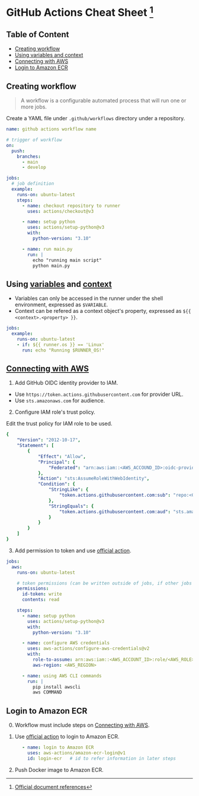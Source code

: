 # GitHub Actions Cheat Sheet [^document] <!-- omit in toc -->
[^document]: [Official document references](https://docs.github.com/en/actions)

## Table of Content <!-- omit in toc -->
- [Creating workflow](#creating-workflow)
- [Using variables and context](#using-variables-and-context)
- [Connecting with AWS](#connecting-with-aws)
- [Login to Amazon ECR](#login-to-amazon-ecr)


## Creating workflow
> A workflow is a configurable automated process that will run one or more jobs.

Create a YAML file under `.github/workflows` directory under a repository.

```yaml
name: github actions workflow name

# trigger of workflow
on:
  push:
    branches:
      - main
      - develop

jobs:
  # job definition
  example:
    runs-on: ubuntu-latest
    steps:
      - name: checkout repository to runner
        uses: actions/checkout@v3

      - name: setup python
        uses: actions/setup-python@v3
        with:
          python-version: "3.10"

      - name: run main.py
        run: |
          echo "running main script"
          python main.py
```

## Using [variables](https://docs.github.com/en/actions/learn-github-actions/variables) and [context](https://docs.github.com/en/actions/learn-github-actions/contexts)
- Variables can only be accessed in the runner under the shell environment, expressed as `$VARIABLE`.
- Context can be refered as a context object's property, expressed as `${{ <context>.<property> }}`.

```yaml
jobs:
  example:
    runs-on: ubuntu-latest
    - if: ${{ runner.os }} == 'Linux'
      run: echo "Running $RUNNER_OS!"
```


## [Connecting with AWS](https://docs.github.com/en/actions/deployment/security-hardening-your-deployments/configuring-openid-connect-in-amazon-web-services)
1. Add GitHub OIDC identity provider to IAM.
- Use `https://token.actions.githubusercontent.com` for provider URL.
- Use `sts.amazonaws.com` for audience.

2. Configure IAM role's trust policy.

Edit the trust policy for IAM role to be used.
```yaml
{
    "Version": "2012-10-17",
    "Statement": [
        {
            "Effect": "Allow",
            "Principal": {
                "Federated": "arn:aws:iam::<AWS_ACCOUND_ID>:oidc-provider/token.actions.githubusercontent.com"
            },
            "Action": "sts:AssumeRoleWithWebIdentity",
            "Condition": {
                "StringLike": {
                    "token.actions.githubusercontent.com:sub": "repo:<GITHUB_ORGANIZATION>/<GITHUB_REPOSITORY>:*"
                },
                "StringEquals": {
                    "token.actions.githubusercontent.com:aud": "sts.amazonaws.com"
                }
            }
        }
    ]
}
```

3. Add permission to token and use [official action](https://github.com/aws-actions/configure-aws-credentials).
```yaml
jobs:
  aws:
    runs-on: ubuntu-latest

    # token permissions (can be written outside of jobs, if other jobs uses AWS as well)
    permissions:
      id-token: write
      contents: read

    steps:
      - name: setup python
        uses: actions/setup-python@v3
        with:
          python-version: "3.10"

      - name: configure AWS credentials
        uses: aws-actions/configure-aws-credentials@v2
        with:
          role-to-assume: arn:aws:iam::<AWS_ACCOUNT_ID>:role/<AWS_ROLE>
          aws-region: <AWS_REGION>

      - name: using AWS CLI commands
        run: |
          pip install awscli
          aws COMMAND
```


## Login to Amazon ECR
0. Workflow must include steps on [Connecting with AWS](#connecting-with-aws).

1. Use [official action](https://github.com/aws-actions/amazon-ecr-login) to login to Amazon ECR.
```yaml
      - name: login to Amazon ECR
        uses: aws-actions/amazon-ecr-login@v1
        id: login-ecr   # id to refer information in later steps
```

2. Push Docker image to Amazon ECR.
